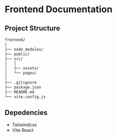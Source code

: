 # Frontend Documentation

## Project Structure

```bash
frontend/
│
├── node_modules/
├── public/
├── src/
│   │
│   ├── assets/  
│   └── pages/
│
├── .gitignore
├── package.json
├── README.md
└── vite.config.js
```

## Depedencies

- Tailwindcss
- Vite React
